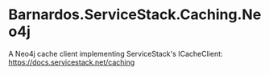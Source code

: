 # Barnardos.ServiceStack.Caching.Neo4j
A Neo4j cache client implementing ServiceStack's ICacheClient: https://docs.servicestack.net/caching 
